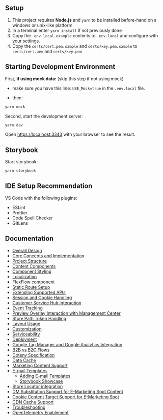 ## Setup

1. This project requires **Node.js** and `yarn` to be installed before-hand on a windows or unix-like platform.
1. In a terminal enter `yarn install` if not previously done
1. Copy the `.env.local.example` contents to `.env.local` and configure with your settings.
1. Copy the `certs/cert.pem.sample` and `certs/key.pem.sample` to `certs/cert.pem` and `certs/key.pem`

## Starting Development Environment

First, **if using mock data:** (skip this step if not using mock)

- make sure you have this line: `USE_Mock=true` in the `.env.local` file.

- then:

```bash
yarn mock
```

Second, start the development server:

```bash
yarn dev
```

Open [https://localhost:3343](https://localhost:3343) with your browser to see the result.

## Storybook

Start storybook:

```bash
yarn storybook
```

## IDE Setup Recommendation

VS Code with the following plugins:

- ESLint
- Prettier
- Code Spell Checker
- GitLens

## Documentation

- [Overall Design](./docs/overall-design.md)
- [Core Concepts and Implementation](./docs/concepts.md)
- [Project Structure](./docs/structure.md)
- [Content Components](./docs/content-components.md)
- [Component Styling](./docs/component-styling.md)
- [Localization](./docs/localization.md)
- [FlexFlow component](./docs/flex-flow.md)
- [Static Route Setup](./docs/static-routes.md)
- [Extending Supported APIs](./docs/extending-api.md)
- [Session and Cookie Handling](./docs/cookie-session.md)
- [Customer Service Hub Interaction](./docs/customer-service-interaction.md)
- [Event Tracking](./docs/event-tracking.md)
- [Preview Overlay Interaction with Management Center](./docs/preview-info.md)
- [Store Path Token Handling](./docs/store-token.md)
- [Layout Usage](./docs/layout-usage.md)
- [Customization](./docs/customization.md)
- [Serviceability](./docs/serviceability.md)
- [Deployment](./docs/deployment.md)
- [Google Tag Manager and Google Analytics Integration](./docs/google-analytics.md)
- [B2B vs B2C Flows](./docs/b2b.md)
- [Dotenv Specification](./docs/dotEnv.md)
- [Data Cache](./docs/data-cache-concept.md)
- [Marketing Content Support](./docs/marketing-content-support.md)
- [E-mail Templates](./docs/email-templates.md)
  - [Adding E-mail Templates](./docs/adding-email-templates.md)
  - [Storybook Showcase](./docs/email-template-showcase-storybook.md)
- [Store Locator integration](./docs/store-locator-integration.md)
- [DM Substitution Support for E-Marketing Spot Content](./docs/dm-substitution.md)
- [Cookie Content Target Support for E-Marketing Spot](./docs/marketing-cookie-content-target.md)
- [CDN Cache Support](./docs/CDN-cache-support.md)
- [Troubleshooting](./docs/troubleshooting.md)
- [OpenTelemetry Enablement](./docs/opentelemetry-enablement.md)
